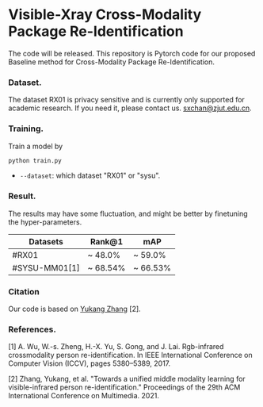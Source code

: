 # Visible-Xray Cross-Modality Package Re-Identification
The code will be released.
This repository is Pytorch code for our proposed Baseline method for Cross-Modality Package Re-Identification. 

### Dataset.
The dataset RX01 is privacy sensitive and is currently only supported for academic research. If you need it, please contact us. sxchan@zjut.edu.cn.

### Training.
  Train a model by
  ```bash
python train.py 
```

  - `--dataset`: which dataset "RX01" or "sysu".

### Result.

The results may have some fluctuation, and might be better by finetuning the hyper-parameters.


|Datasets    | Rank@1   | mAP     |
| --------   | -----    |  -----  |
|#RX01      | ~ 48.0%  | ~ 59.0% |
|#SYSU-MM01[1]  | ~ 68.54%  | ~ 66.53% |


### Citation

Our code is based on [Yukang Zhang](https://github.com/ZYK100/Towards-a-Unified-Middle-Modality-Learning-for-Visible-Infrared-Person-Re-Identification) [2]. 

###  References.

[1] A. Wu, W.-s. Zheng, H.-X. Yu, S. Gong, and J. Lai. Rgb-infrared crossmodality person re-identification. In IEEE International Conference on Computer Vision (ICCV), pages 5380–5389, 2017.

[2] Zhang, Yukang, et al. "Towards a unified middle modality learning for visible-infrared person re-identification." Proceedings of the 29th ACM International Conference on Multimedia. 2021.





